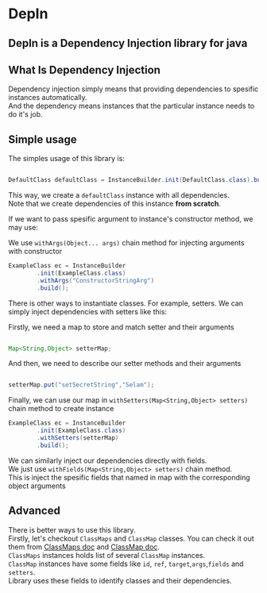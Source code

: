 # DepIn

DepIn is a Dependency Injection library for java
---

## What Is Dependency Injection
Dependency injection simply means that providing dependencies to spesific instances automatically.  
And the dependency means instances that the particular instance needs to do it's job.

## Simple usage
The simples usage of this library is:

```Java

DefaultClass defaultClass = InstanceBuilder.init(DefaultClass.class).build();

```

This way, we create a `defaultClass` instance with all dependencies.  
Note that we create dependencies of this instance **from scratch**.
  
If we want to pass spesific argument to instance's constructor method, we may use:

We use `withArgs(Object... args)` chain method for injecting arguments with constructor

```Java
ExampleClass ec = InstanceBuilder
        .init(ExampleClass.class)
        .withArgs("ConstructorStringArg")
        .build();
```

There is other ways to instantiate classes. For example, setters.
We can simply inject dependencies with setters like this:

Firstly, we need a map to store and match setter and their arguments

```Java

Map<String,Object> setterMap;

```
And then, we need to describe our setter methods and their arguments

```Java

setterMap.put("setSecretString","Selam");

```

Finally, we can use our map in `withSetters(Map<String,Object> setters)` chain method to create instance

```Java
ExampleClass ec = InstanceBuilder
        .init(ExampleClass.class)
        .withSetters(setterMap)
        .build();

```

We can similarly inject our dependencies directly with fields.  
We just use `withFields(Map<String,Object> setters)` chain method.  
This is inject the spesific fields that named in map with the corresponding object arguments

## Advanced
There is better ways to use this library.  
Firstly, let's checkout `ClassMaps` and `ClassMap` classes. You can check it out them from [ClassMaps doc] and [ClassMap doc].  
`ClassMaps` instances holds list of several `ClassMap` instances.  
`ClassMap` instances have some fields like `id`, `ref`, `target`,`args`,`fields` and `setters`.  
Library uses these fields to identify classes and their dependencies.


[ClassMaps Doc]: /docs/CLassMaps.md
[ClassMap doc]: /docs/ClassMap.md